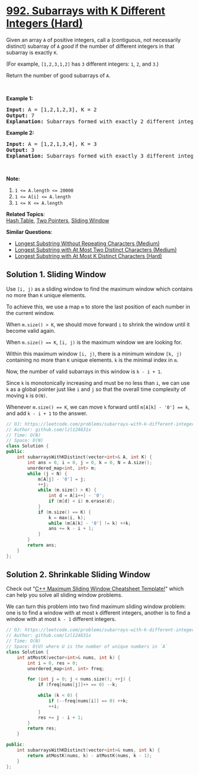 # [992. Subarrays with K Different Integers (Hard)](https://leetcode.com/problems/subarrays-with-k-different-integers/)

<p>Given an array <code>A</code> of positive integers, call a (contiguous, not necessarily distinct) subarray of <code>A</code> <em>good</em> if the number of different integers in that subarray is exactly <code>K</code>.</p>

<p>(For example, <code>[1,2,3,1,2]</code> has <code>3</code> different integers: <code>1</code>, <code>2</code>, and <code>3</code>.)</p>

<p>Return the number of good subarrays of <code>A</code>.</p>

<p>&nbsp;</p>

<p><strong>Example 1:</strong></p>

<pre><strong>Input: </strong>A = <span id="example-input-1-1">[1,2,1,2,3]</span>, K = <span id="example-input-1-2">2</span>
<strong>Output: </strong><span id="example-output-1">7</span>
<strong>Explanation: </strong>Subarrays formed with exactly 2 different integers: [1,2], [2,1], [1,2], [2,3], [1,2,1], [2,1,2], [1,2,1,2].
</pre>

<p><strong>Example 2:</strong></p>

<pre><strong>Input: </strong>A = <span id="example-input-2-1">[1,2,1,3,4]</span>, K = <span id="example-input-2-2">3</span>
<strong>Output: </strong><span id="example-output-2">3</span>
<strong>Explanation: </strong>Subarrays formed with exactly 3 different integers: [1,2,1,3], [2,1,3], [1,3,4].
</pre>

<p>&nbsp;</p>

<p><strong>Note:</strong></p>

<ol>
	<li><code>1 &lt;= A.length &lt;= 20000</code></li>
	<li><code>1 &lt;= A[i] &lt;= A.length</code></li>
	<li><code>1 &lt;= K &lt;= A.length</code></li>
</ol>

**Related Topics**:  
[Hash Table](https://leetcode.com/tag/hash-table/), [Two Pointers](https://leetcode.com/tag/two-pointers/), [Sliding Window](https://leetcode.com/tag/sliding-window/)

**Similar Questions**:
* [Longest Substring Without Repeating Characters (Medium)](https://leetcode.com/problems/longest-substring-without-repeating-characters/)
* [Longest Substring with At Most Two Distinct Characters (Medium)](https://leetcode.com/problems/longest-substring-with-at-most-two-distinct-characters/)
* [Longest Substring with At Most K Distinct Characters (Hard)](https://leetcode.com/problems/longest-substring-with-at-most-k-distinct-characters/)

## Solution 1. Sliding Window

Use `[i, j)` as a sliding window to find the maximum window which contains no more than `K` unique elements.

To achieve this, we use a map `m` to store the last position of each number in the current window.

When `m.size() > K`, we should move forward `i` to shrink the window until it become valid again.

When `m.size() == K`, `[i, j)` is the maximum window we are looking for. 

Within this maximum window `[i, j)`, there is a minimum window `[k, j)` containing no more than `K` unique elements. `k` is the minimal index in `m`.

Now, the number of valid subarrays in this window is `k - i + 1`.

Since `k` is monotonically increasing and must be no less than `i`, we can use `k` as a global pointer just like `i` and `j` so that the overall time complexity of moving `k` is `O(N)`.

Whenever `m.size() == K`, we can move `k` forward until `m[A[k] - '0'] == k`, and add `k - i + 1` to the answer.

```cpp
// OJ: https://leetcode.com/problems/subarrays-with-k-different-integers/
// Author: github.com/lzl124631x
// Time: O(N)
// Space: O(N)
class Solution {
public:
    int subarraysWithKDistinct(vector<int>& A, int K) {
        int ans = 0, i = 0, j = 0, k = 0, N = A.size();
        unordered_map<int, int> m;
        while (j < N) {
            m[A[j] - '0'] = j;
            ++j;
            while (m.size() > K) {
                int d = A[i++] - '0';
                if (m[d] < i) m.erase(d);
            }
            if (m.size() == K) {
                k = max(i, k);
                while (m[A[k] - '0'] != k) ++k;
                ans += k - i + 1;
            }
        }
        return ans;
    }
};
```

## Solution 2. Shrinkable Sliding Window

Check out "[C++ Maximum Sliding Window Cheatsheet Template!](https://leetcode.com/problems/frequency-of-the-most-frequent-element/discuss/1175088/C%2B%2B-Maximum-Sliding-Window-Cheatsheet-Template!)" which can help you solve all sliding window problems.

We can turn this problem into two find maximum sliding window problem: one is to find a window with at most `k` different integers, another is to find a window with at most `k - 1` different integers.

```cpp
// OJ: https://leetcode.com/problems/subarrays-with-k-different-integers/
// Author: github.com/lzl124631x
// Time: O(N)
// Space: O(U) where U is the number of unique numbers in `A`
class Solution {
    int atMostK(vector<int>& nums, int k) {
        int i = 0, res = 0;
        unordered_map<int, int> freq;

        for (int j = 0; j < nums.size(); ++j) {
            if (freq[nums[j]]++ == 0) --k;

            while (k < 0) {
                if (--freq[nums[i]] == 0) ++k;
                ++i;
            }
            res += j - i + 1;
        }
        return res;
    }

public:
    int subarraysWithKDistinct(vector<int>& nums, int k) {
        return atMostK(nums, k) - atMostK(nums, k - 1);
    }
};

```
